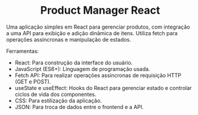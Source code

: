 <div align="center">
<h1> Product Manager React </h1>
</div>
Uma aplicação simples em React para gerenciar produtos, com integração a uma API para exibição e adição dinâmica de itens. Utiliza fetch para operações assíncronas e manipulação de estados.


Ferramentas: 
- React: Para construção da interface do usuário.
- JavaScript (ES6+): Linguagem de programação usada.
- Fetch API: Para realizar operações assíncronas de requisição HTTP (GET e POST).
- useState e useEffect: Hooks do React para gerenciar estado e controlar ciclos de vida dos componentes.
- CSS: Para estilização da aplicação.
- JSON: Para troca de dados entre o frontend e a API.
